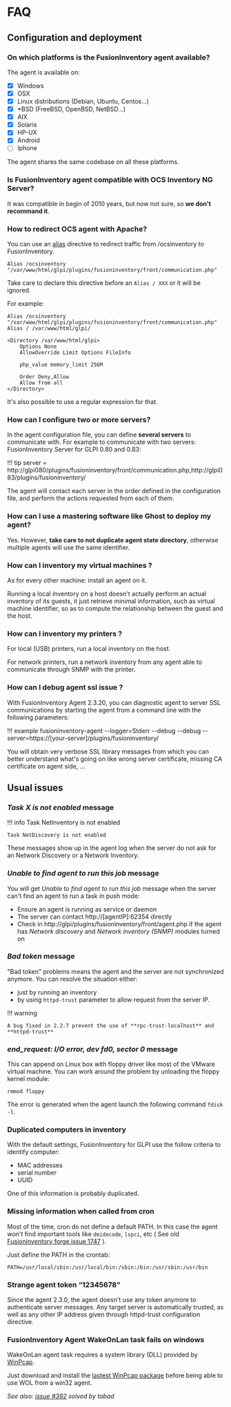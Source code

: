 # FAQ


## Configuration and deployment

### On which platforms is the FusionInventory agent available?

The agent is available on:

* [x] Windows
* [x] OSX
* [x] Linux distributions (Debian, Ubuntu, Centos...)
* [x] *BSD (FreeBSD, OpenBSD, NetBSD...)
* [x] AIX
* [x] Solaris
* [x] HP-UX
* [x] Android
* [ ] Iphone

The agent shares the same codebase on all these platforms.

### Is FusionInventory agent compatible with OCS Inventory NG Server?

It was compatible in begin of 2010 years, but now not sure, so **we don't recommand it**.


### How to redirect OCS agent with Apache?

You can use an [alias](http://httpd.apache.org/docs/2.2/mod/mod_alias.html) directive to
redirect traffic from /ocsinventory to FusionInventory.

``` apacheconf
Alias /ocsinventory "/var/www/html/glpi/plugins/fusioninventory/front/communication.php"
```

Take care to declare this directive before an `Alias / XXX` or it will be ignored.

For example:

``` apacheconf
Alias /ocsinventory "/var/www/html/glpi/plugins/fusioninventory/front/communication.php"
Alias / /var/www/html/glpi/

<Directory /var/www/html/glpi>
    Options None
    AllowOverride Limit Options FileInfo

    php_value memory_limit 256M

    Order Deny,Allow
    Allow from all
</Directory>
```
It's also possible to use a regular expression for that.


### How can I configure two or more servers?

In the agent configuration file, you can define **several servers** to
communicate with. For example to communicate with two servers:
FusionInventory Server for GLPI 0.80 and 0.83:

!!! tip
    server = http://glpi080/plugins/fusioninventory/front/communication.php,http://glpi083/plugins/fusioninventory/

The agent will contact each server in the order defined in the configuration file, and perform the actions requested from each of them.

### How can I use a mastering software like Ghost to deploy my agent?

Yes. However, **take care to not duplicate agent state directory**, otherwise
multiple agents will use the same identifier.


### How can I inventory my virtual machines ?

As for every other machine: install an agent on it.

Running a local inventory on a host doesn't actually perform an actual
inventory of its guests, it just retrieve minimal information, such as virtual
machine identifier, so as to compute the relationship between the guest and the
host.

### How can I inventory my printers ?

For local (USB) printers, run a local inventory on the host.

For network printers, run a network inventory from any agent able to
communicate through SNMP with the printer.

### How can I debug agent ssl issue ?

With FusionInventory Agent 2.3.20, you can diagnostic agent to server SSL communications
by starting the agent from a command line with the following parameters:

!!! example
    fusioninventory-agent --logger=Stderr --debug --debug --server=https://[your-server]/plugins/fusioninventory/

You will obtain very verbose SSL library messages from which you can better understand
what's going on like wrong server certificate, missing CA certificate on agent side, ...

## Usual issues

### *Task X is not enabled* message

!!! info
    Task NetInventory is not enabled

    Task NetDiscovery is not enabled

These messages show up in the agent log when the server do not ask for an Network
Discovery or a Network Inventory.

### *Unable to find agent to run this job* message

You will get *Unable to find agent to run this job* message when the server can't find an agent
to run a task in push mode:

* Ensure an agent is running as service or daemon
* The server can contact http://[agentIP]:62354 directly
* Check in http://glpi/plugins/fusioninventory/front/agent.php if the agent has *Network discovery*
  and *Network inventory (SNMP)* modules turned on

### *Bad token* message

"Bad token" problems means the agent and the server are not synchronized anymore. You can resolve the situation either:
* just by running an inventory
* by using `httpd-trust` parameter to allow request from the server IP.

!!! warning

    A bug fixed in 2.2.7 prevent the use of **rpc-trust-localhost** and **httpd-trust**

### *end_request: I/O error, dev fd0, sector 0* message

This can append on Linux box with floppy driver like most of the VMware virtual machine. You can
work around the problem by unloading the floppy kernel module:

```
rmmod floppy
```

The error is generated when the agent launch the following command `fdisk -l`.

### Duplicated computers in inventory

With the default settings, FusionInventory for GLPI use the follow criteria to identify computer:

* MAC addresses
* serial number
* UUID

One of this information is probably duplicated.

### Missing information when called from cron

Most of the time, cron do not define a default PATH. In this case the agent won't
find important tools like `dmidecode`, `lspci`, etc ( See old [Fusioninventory forge issue 1747](http://forge.fusioninventory.org/issues/1747) ).

Just define the PATH in the crontab:

```
PATH=/usr/local/sbin:/usr/local/bin:/sbin:/bin:/usr/sbin:/usr/bin
```

### Strange agent token “12345678”

Since the agent 2.3.0, the agent doesn't use any token anymore to authenticate
server messages. Any target server is automatically trusted, as well as any
other IP address given through httpd-trust configuration directive.

### FusionInventory Agent WakeOnLan task fails on windows

WakeOnLan agent task requires a system library (DLL) provided by [WinPcap](https://www.winpcap.org).

Just download and install the [lastest WinPcap package](https://www.winpcap.org/install/default.htm) before being able to use WOL from a win32 agent.

_See also: [issue #392](https://github.com/fusioninventory/fusioninventory-agent/issues/392) solved by tabad_

